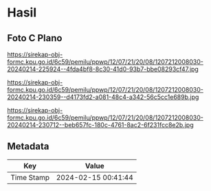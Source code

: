 # Hasil

## Foto C Plano

https://sirekap-obj-formc.kpu.go.id/6c59/pemilu/ppwp/12/07/21/20/08/1207212008030-20240214-225924--4fda4bf8-8c30-41d0-93b7-bbe08293cf47.jpg

https://sirekap-obj-formc.kpu.go.id/6c59/pemilu/ppwp/12/07/21/20/08/1207212008030-20240214-230359--d4173fd2-a081-48c4-a342-56c5cc1e689b.jpg

https://sirekap-obj-formc.kpu.go.id/6c59/pemilu/ppwp/12/07/21/20/08/1207212008030-20240214-230712--beb657fc-180c-4761-8ac2-6f231fcc8e2b.jpg


## Metadata

| Key        | Value               |
| ---------- | ------------------- |
| Time Stamp | 2024-02-15 00:41:44 |



